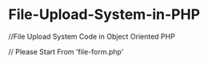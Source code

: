# File-Upload-System-in-PHP
//File Upload System Code in Object Oriented PHP


// Please Start From 'file-form.php' 
